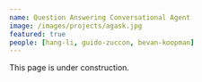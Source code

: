 ```yaml
---
name: Question Answering Conversational Agent
image: /images/projects/agask.jpg
featured: true
people: [hang-li, guido-zuccon, bevan-koopman]
---
```


This page is under construction.